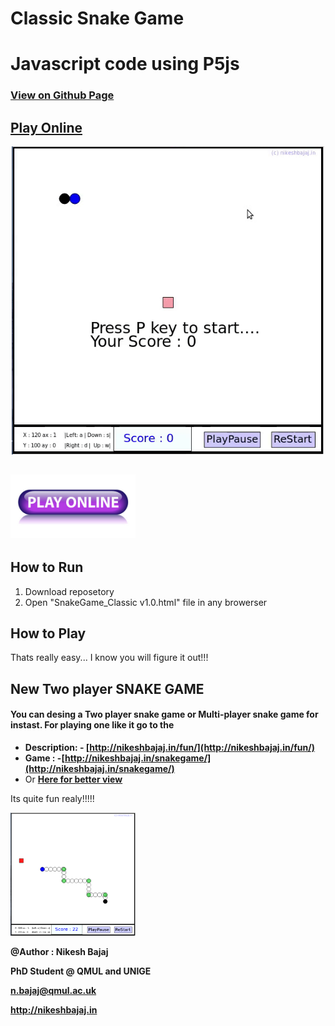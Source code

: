 # Classic Snake Game
# Javascript code using P5js

### **[View on Github Page](https://nikeshbajaj.github.io/ClassicSnakeGame/)**
## [Play Online](http://nikeshbajaj.in/wp-content/uploads/2017/11/SnakeGame_Classic-v1.0.html)

<p align="center">
  <img src="https://raw.githubusercontent.com/Nikeshbajaj/ClassicSnakeGame/master/SnakeGame_Classic v1.0.gif" width="500"/>
</p>

## [<img src="https://raw.githubusercontent.com/Nikeshbajaj/ClassicSnakeGame/master/button.jpg" width="200"/>](http://nikeshbajaj.in/wp-content/uploads/2017/11/SnakeGame_Classic-v1.0.html)

## How to Run
1. Download reposetory
2. Open "SnakeGame_Classic v1.0.html" file in any browerser

## How to Play
Thats really easy... I know you will figure it out!!!



## New Two player SNAKE GAME
#### You can desing a Two player snake game or Multi-player snake game for instast. For playing one like it go to the ###
* **Description: - [http://nikeshbajaj.in/fun/](http://nikeshbajaj.in/fun/)**
* **Game : -[http://nikeshbajaj.in/snakegame/](http://nikeshbajaj.in/snakegame/)**
* Or **[Here for better view](http://nikeshbajaj.in/wp-content/uploads/2017/03/SnakeGame_v3.0.html)**

Its quite fun realy!!!!!
<p>
  <img src="https://raw.githubusercontent.com/Nikeshbajaj/ClassicSnakeGame/master/Screenshot.png" width="200"/>
</p>

**@Author : Nikesh Bajaj**

**PhD Student @ QMUL and UNIGE**

**n.bajaj@qmul.ac.uk**

**http://nikeshbajaj.in**
